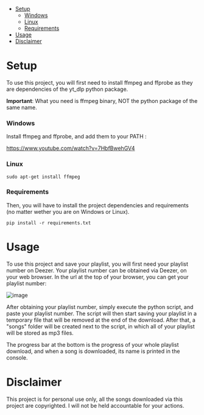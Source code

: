 - [Setup](#setup)
    - [Windows](#windows)
    - [Linux](#linux)
    - [Requirements](#requirements)
- [Usage](#usage)
- [Disclaimer](#disclaimer)

# Setup

To use this project, you will first need to install ffmpeg and ffprobe as they are dependencies of the yt_dlp python package.

**Important**: What you need is ffmpeg binary, NOT the python package of the same name.

### Windows

Install ffmpeg and ffprobe, and add them to your PATH :

https://www.youtube.com/watch?v=7HbfBwehGV4

### Linux

```
sudo apt-get install ffmpeg
```

### Requirements

Then, you will have to install the project dependencies and requirements (no matter wether you are on Windows or Linux).

```
pip install -r requirements.txt
```
# Usage

To use this project and save your playlist, you will first need your playlist number on Deezer. Your playlist number can be obtained via Deezer, on your web browser. In the url at the top of your browser, you can get your playlist number:

![image](https://github.com/Malachite01/deezer_to_mp3/assets/112857106/5ede04cd-fa9c-4e38-80b7-d82f13847c45)

After obtaining your playlist number, simply execute the python script, and paste your playlist number.
The script will then start saving your playlist in a temporary file that will be removed at the end of the download.
After that, a "songs" folder will be created next to the script, in which all of your playlist will be stored as mp3 files.

The progress bar at the bottom is the progress of your whole playlist download, and when a song is downloaded, its name is printed in the console. 

# Disclaimer

This project is for personal use only, all the songs downloaded via this project are copyrighted. I will not be held accountable for your actions.

